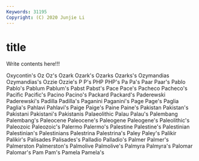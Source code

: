 ```yaml
---
Keywords: 31195
Copyright: (C) 2020 Junjie Li
---
```


# title

Write contents here!!!
 
Oxycontin's 
Oz 
Oz's 
Ozark 
Ozark's 
Ozarks
Ozarks's 
Ozymandias 
Ozymandias's 
Ozzie 
Ozzie's 
P 
P's 
PHP 
PHP's 
Pa
Pa's 
Paar 
Paar's 
Pablo 
Pablo's 
Pablum 
Pablum's 
Pabst 
Pabst's 
Pace
Pace's 
Pacheco 
Pacheco's 
Pacific 
Pacific's 
Pacino 
Pacino's 
Packard 
Packard's 
Paderewski
Paderewski's 
Padilla 
Padilla's 
Paganini 
Paganini's 
Page 
Page's 
Paglia 
Paglia's 
Pahlavi
Pahlavi's 
Paige 
Paige's 
Paine 
Paine's 
Pakistan 
Pakistan's 
Pakistani 
Pakistani's 
Pakistanis
Palaeolithic 
Palau 
Palau's 
Palembang 
Palembang's 
Paleocene 
Paleocene's 
Paleogene 
Paleogene's 
Paleolithic's
Paleozoic 
Paleozoic's 
Palermo 
Palermo's 
Palestine 
Palestine's 
Palestinian 
Palestinian's 
Palestinians 
Palestrina
Palestrina's 
Paley 
Paley's 
Palikir 
Palikir's 
Palisades 
Palisades's 
Palladio 
Palladio's 
Palmer
Palmer's 
Palmerston 
Palmerston's 
Palmolive 
Palmolive's 
Palmyra 
Palmyra's 
Palomar 
Palomar's 
Pam
Pam's 
Pamela 
Pamela's 
